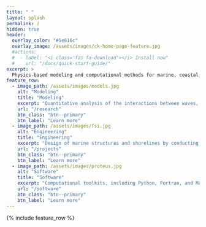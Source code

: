 ```yaml
---
title: " "
layout: splash
permalink: /
hidden: true
header:
  overlay_color: "#5e616c"
  overlay_image: /assets/images/ck-home-page-feature.jpg
  #actions:
  #  - label: "<i class='fas fa-download'></i> Install now"
  #    url: "/docs/quick-start-guide/"
excerpt: >
  Physics-based modeling and computational methods for marine, coastal, and offshore engineering. <bf />
feature_row:
  - image_path: /assets/images/models.jpg
    alt: "Modeling"
    title: "Modeling"
    excerpt: "Quantitative analysis of the interactions between waves, wind, and flow with both fixed and floating structures, vessels, and natural environments."
    url: "/research"
    btn_class: "btn--primary"
    btn_label: "Learn more"
  - image_path: /assets/images/fsi.jpg
    alt: "Engineering"
    title: "Engineering"
    excerpt: "Design of marine structures and shorelines by conducting metocean analyses and applying relevant engineering codes and standards."
    url: "/projects"
    btn_class: "btn--primary"
    btn_label: "Learn more"      
  - image_path: /assets/images/proteus.jpg
    alt: "Software"
    title: "Software"
    excerpt: "Computational toolkits, including Python, Fortran, and Matlab packages with a focus on wave-structure interaction modeling."
    url: "/software"
    btn_class: "btn--primary"
    btn_label: "Learn more"      
---
```


{% include feature_row %}
